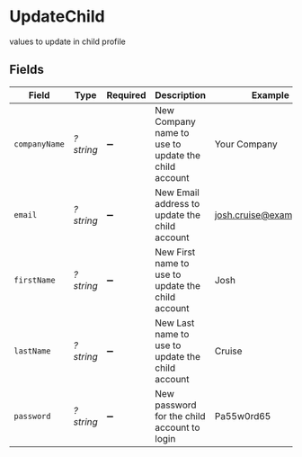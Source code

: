# UpdateChild

values to update in child profile


## Fields

| Field                                               | Type                                                | Required                                            | Description                                         | Example                                             |
| --------------------------------------------------- | --------------------------------------------------- | --------------------------------------------------- | --------------------------------------------------- | --------------------------------------------------- |
| `companyName`                                       | *?string*                                           | :heavy_minus_sign:                                  | New Company name to use to update the child account | Your Company                                        |
| `email`                                             | *?string*                                           | :heavy_minus_sign:                                  | New Email address to update the child account       | josh.cruise@example.com                             |
| `firstName`                                         | *?string*                                           | :heavy_minus_sign:                                  | New First name to use to update the child account   | Josh                                                |
| `lastName`                                          | *?string*                                           | :heavy_minus_sign:                                  | New Last name to use to update the child account    | Cruise                                              |
| `password`                                          | *?string*                                           | :heavy_minus_sign:                                  | New password for the child account to login         | Pa55w0rd65                                          |